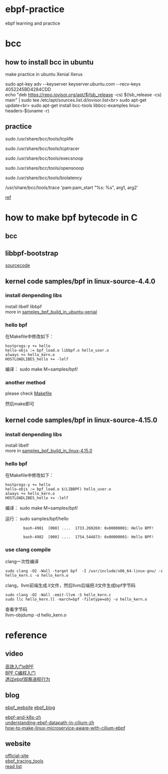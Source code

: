 # ebpf-practice
ebpf learning and practice

# bcc
## how to install bcc in ubuntu
make practice in ubuntu Xenial Xerus

sudo apt-key adv --keyserver keyserver.ubuntu.com --recv-keys 4052245BD4284CDD<br>
echo "deb https://repo.iovisor.org/apt/$(lsb_release -cs) $(lsb_release -cs) main" | sudo tee /etc/apt/sources.list.d/iovisor.list<br>
sudo apt-get update<br>
sudo apt-get install bcc-tools libbcc-examples linux-headers-$(uname -r)

## practice
sudo /usr/share/bcc/tools/tcplife

sudo /usr/share/bcc/tools/tcptracer

sudo /usr/share/bcc/tools/execsnoop

sudo /usr/share/bcc/tools/opensnoop

sudo /usr/share/bcc/tools/biolatency

/usr/share/bcc/tools/trace 'pam:pam_start "%s: %s", arg1, arg2'

[ref](https://linux.cn/article-9139-1.html)

# how to make bpf bytecode in C

## bcc

## libbpf-bootstrap
[sourcecode](https://github.com/libbpf/libbpf-bootstrap)

## kernel code samples/bpf in linux-source-4.4.0
### install denpending libs
install libelf libbpf<br>
more in [samples_bpf_build_in_ubuntu-xenial](samples_bpf_build_in_ubuntu-xenial.md)

### hello bpf
在Makefile中修改如下：
```
hostprogs-y += hello
hello-objs := bpf_load.o libbpf.o hello_user.o
always += hello_kern.o
HOSTLOADLIBES_hello += -lelf
```
编译：
sudo make M=samples/bpf/

### another method
please check [Makefile](demo/helloBpf/Makefile)

然后make即可

## kernel code samples/bpf in linux-source-4.15.0
### install denpending libs
install libelf <br>
more in [samples_bpf_build_in_linux-4.15.0](samples_bpf_build_in_linux-4.15.0.md)

### hello bpf
在Makefile中修改如下：
```
hostprogs-y += hello
hello-objs := bpf_load.o $(LIBBPF) hello_user.o
always += hello_kern.o
HOSTLOADLIBES_hello += -lelf
```
编译：
sudo make M=samples/bpf/

运行：
sudo samples/bpf/hello

            bash-4981  [008] ....  1733.269269: 0x00000001: Hello BPF!

            bash-4982  [000] ....  1754.544873: 0x00000001: Hello BPF!

### use clang compile 
clang一次性编译
```
sudo clang -O2 -Wall -target bpf  -I /usr/include/x86_64-linux-gnu/ -c hello_kern.c -o hello_kern.o
```
clang，llvm前端生成.ll文件，然后llvm后端把.ll文件生成bpf字节码
```
sudo clang -O2 -Wall -emit-llvm -S hello_kern.c
sudo llc hello_kern.ll -march=bpf -filetype=obj -o hello_kern.o
```
查看字节码<br>
llvm-objdump -d hello_kern.o

# reference
## video
[高效入门eBPF](https://www.bilibili.com/video/BV1LX4y157Gp/)<br>
[BPF C编程入门](https://www.bilibili.com/video/BV1f54y1h74r/)<br>
[透过ebpf观察进程行为](https://www.bilibili.com/video/BV1Bt411S7tg?from=search&seid=13293646945432916857)

## blog
[ebpf_website](https://www.ebpf.top)
[ebpf_blog](https://davidlovezoe.club/wordpress/archives/tag/bpf)

[ebpf-and-k8s-zh](http://arthurchiao.art/blog/ebpf-and-k8s-zh/)<br>
[understanding-ebpf-datapath-in-cilium-zh](http://arthurchiao.art/blog/understanding-ebpf-datapath-in-cilium-zh/)<br>
[how-to-make-linux-microservice-aware-with-cilium-ebpf](https://github.com/DavadDi/bpf_study/blob/master/how-to-make-linux-microservice-aware-with-cilium-ebpf/index.md)

## website
[official-site](https://ebpf.io)<br>
[ebpf_tracing_tools](http://www.brendangregg.com/ebpf.html)<br>
[read list](https://linux.cn/article-9507-1.html)


